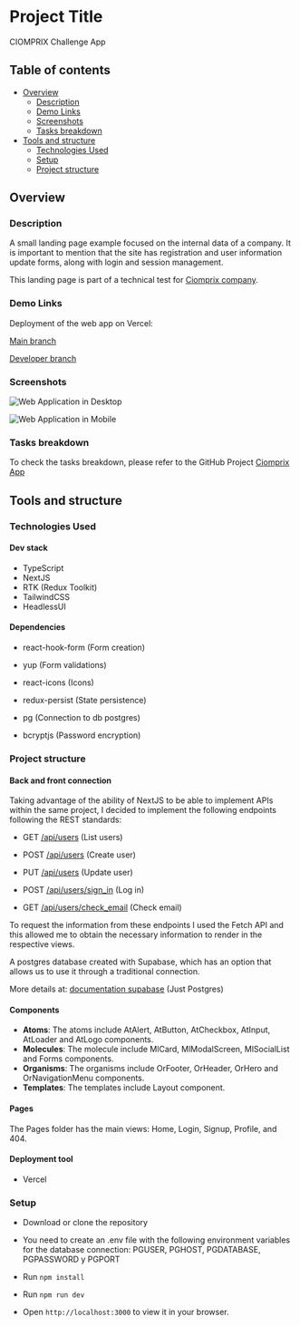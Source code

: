 # Project Title

CIOMPRIX Challenge App

## Table of contents

- [Overview](#overview)
  - [Description](#description)
  - [Demo Links](#demo-links)
  - [Screenshots](#screenshots)
  - [Tasks breakdown](#tasks-breakdown)
- [Tools and structure](#tools-and-structure)
  - [Technologies Used](#technologies-used)
  - [Setup](#setup)
  - [Project structure](#project-structure)

## Overview

### Description

A small landing page example focused on the internal data of a company. It is important to mention that the site has registration and user information update forms, along with login and session management.

This landing page is part of a technical test for [Ciomprix company](https://www.ciomprix.com/).

### Demo Links

Deployment of the web app on Vercel:

[Main branch](https://ciomprix-app.vercel.app/)

[Developer branch](https://ciomprix-app-developer.vercel.app/)


### Screenshots

![Web Application in Desktop](public/desktop-screenshot.png)

![Web Application in Mobile](public/mobile-screenshot.png)

### Tasks breakdown

To check the tasks breakdown, please refer to the GitHub Project [Ciomprix App](https://github.com/GersonJairG/ciomprix-app)

## Tools and structure

### Technologies Used

#### Dev stack

- TypeScript
- NextJS
- RTK (Redux Toolkit)
- TailwindCSS
- HeadlessUI

#### Dependencies

- react-hook-form (Form creation)
- yup (Form validations)
- react-icons (Icons)
- redux-persist (State persistence)

- pg (Connection to db postgres)
- bcryptjs (Password encryption)

### Project structure

#### Back and front connection

Taking advantage of the ability of NextJS to be able to implement APIs within the same project, I decided to implement the following endpoints following the REST standards:

- GET [/api/users](https://ciomprix-app-developer.vercel.app/api/users) (List users)

- POST [/api/users](https://ciomprix-app-developer.vercel.app/api/users) (Create user)

- PUT [/api/users](https://ciomprix-app-developer.vercel.app/api/users) (Update user)

- POST [/api/users/sign_in](https://ciomprix-app-developer.vercel.app/api/users/sign_in) (Log in)

- GET [/api/users/check_email](https://ciomprix-app-developer.vercel.app/api/users/check_email) (Check email)

To request the information from these endpoints I used the Fetch API and this allowed me to obtain the necessary information to render in the respective views.

A postgres database created with
Supabase, which has an option that allows us to use it through a traditional connection.

More details at: [documentation supabase](https://supabase.com/database) (Just Postgres)

#### Components

- **Atoms**: The atoms include AtAlert, AtButton, AtCheckbox, AtInput, AtLoader and AtLogo components.
- **Molecules**: The molecule include MlCard, MlModalScreen, MlSocialList and Forms components.
- **Organisms**: The organisms include OrFooter, OrHeader, OrHero and OrNavigationMenu components.
- **Templates**: The templates include Layout component.

#### Pages

The Pages folder has the main views: Home, Login, Signup, Profile, and 404.

#### Deployment tool

- Vercel

### Setup

- Download or clone the repository
- You need to create an .env file with the following environment variables for the database connection: PGUSER, PGHOST, PGDATABASE, PGPASSWORD y PGPORT

- Run `npm install`
- Run `npm run dev`
- Open `http://localhost:3000` to view it in your browser.

